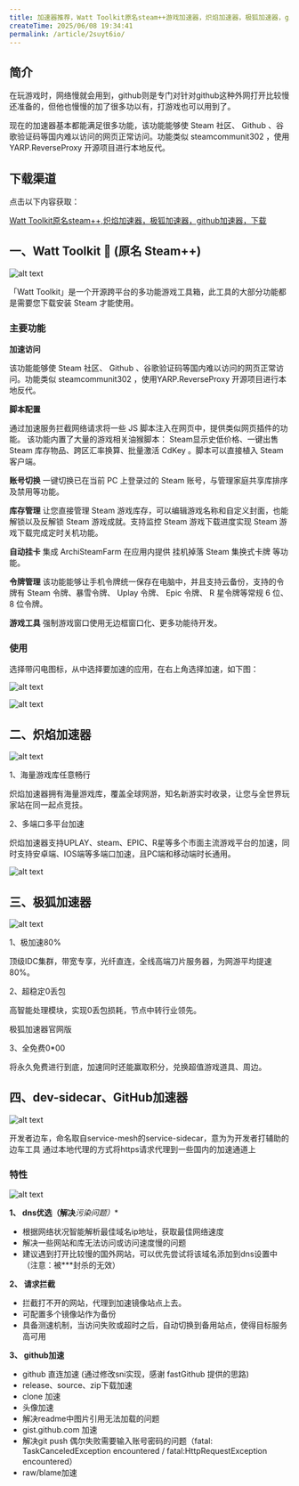 ```yaml
---
title: 加速器推荐，Watt Toolkit原名steam++游戏加速器，炽焰加速器，极狐加速器，github加速器
createTime: 2025/06/08 19:34:41
permalink: /article/2suyt6io/
---
```


## 简介
在玩游戏时，网络慢就会用到，github则是专门对针对github这种外网打开比较慢还准备的，但他也慢慢的加了很多功以有，打游戏也可以用到了。

现在的加速器基本都能满足很多功能，该功能能够使 Steam 社区、 Github 、谷歌验证码等国内难以访问的网页正常访问。功能类似 steamcommunit302 ，使用YARP.ReverseProxy 开源项目进行本地反代。

## 下载渠道

点击以下内容获取：

[Watt Toolkit原名steam++,炽焰加速器，极狐加速器，github加速器，下载](https://pan.quark.cn/s/56c058a3cdf2)

## 一、Watt Toolkit 🧰 (原名 Steam++)

![alt text](1.png)

「Watt Toolkit」是一个开源跨平台的多功能游戏工具箱，此工具的大部分功能都是需要您下载安装 Steam 才能使用。

### 主要功能

**加速访问**

该功能能够使 Steam 社区、 Github 、谷歌验证码等国内难以访问的网页正常访问。功能类似 steamcommunit302 ，使用YARP.ReverseProxy 开源项目进行本地反代。 

**脚本配置**

通过加速服务拦截网络请求将一些 JS 脚本注入在网页中，提供类似网页插件的功能。
该功能内置了大量的游戏相关油猴脚本： Steam显示史低价格、一键出售 Steam 库存物品、跨区汇率换算、批量激活 CdKey 。脚本可以直接植入 Steam 客户端。

**账号切换**
一键切换已在当前 PC 上登录过的 Steam 账号，与管理家庭共享库排序及禁用等功能。

**库存管理**
让您直接管理 Steam 游戏库存，可以编辑游戏名称和自定义封面，也能解锁以及反解锁 Steam 游戏成就。支持监控 Steam 游戏下载进度实现 Steam 游戏下载完成定时关机功能。

**自动挂卡**
集成 ArchiSteamFarm 在应用内提供 挂机掉落 Steam 集换式卡牌 等功能。

**令牌管理**
该功能能够让手机令牌统一保存在电脑中，并且支持云备份，支持的令牌有 Steam 令牌、暴雪令牌、 Uplay 令牌、 Epic 令牌、 R 星令牌等常规 6 位、 8 位令牌。

**游戏工具**
强制游戏窗口使用无边框窗口化、更多功能待开发。

### 使用

选择带闪电图标，从中选择要加速的应用，在右上角选择加速，如下图：

![alt text](2.png)

![alt text](3.png)

## 二、炽焰加速器

![alt text](4.png)

1、海量游戏库任意畅行

炽焰加速器拥有海量游戏库，覆盖全球网游，知名新游实时收录，让您与全世界玩家站在同一起点竞技。

2、多端口多平台加速

炽焰加速器支持UPLAY、steam、EPIC、R星等多个市面主流游戏平台的加速，同时支持安卓端、IOS端等多端口加速，且PC端和移动端时长通用。

![alt text](5.png)

## 三、极狐加速器

![alt text](6.png)

1、极加速80%

顶级IDC集群，带宽专享，光纤直连，全线高端刀片服务器，为网游平均提速80%。

2、超稳定0丢包

高智能处理模块，实现0丢包损耗，节点中转行业领先。

极狐加速器官网版

3、全免费0*00

将永久免费进行到底，加速同时还能赢取积分，兑换超值游戏道具、周边。

## 四、dev-sidecar、GitHub加速器

![alt text](7.png)

开发者边车，命名取自service-mesh的service-sidecar，意为为开发者打辅助的边车工具
通过本地代理的方式将https请求代理到一些国内的加速通道上


### 特性

![alt text](8.png)


**1、 dns优选（解决***污染问题）**

- 根据网络状况智能解析最佳域名ip地址，获取最佳网络速度
- 解决一些网站和库无法访问或访问速度慢的问题
- 建议遇到打开比较慢的国外网站，可以优先尝试将该域名添加到dns设置中（注意：被***封杀的无效）

**2、 请求拦截**

- 拦截打不开的网站，代理到加速镜像站点上去。
- 可配置多个镜像站作为备份
- 具备测速机制，当访问失败或超时之后，自动切换到备用站点，使得目标服务高可用

**3、 github加速**

- github 直连加速 (通过修改sni实现，感谢 fastGithub 提供的思路)
- release、source、zip下载加速
- clone 加速
- 头像加速
- 解决readme中图片引用无法加载的问题
- gist.github.com 加速
- 解决git push 偶尔失败需要输入账号密码的问题（fatal: TaskCanceledException encountered / fatal:HttpRequestException encountered）
- raw/blame加速
